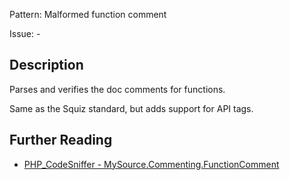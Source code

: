 Pattern: Malformed function comment

Issue: -

## Description

Parses and verifies the doc comments for functions.

Same as the Squiz standard, but adds support for API tags.

## Further Reading

* [PHP_CodeSniffer - MySource.Commenting.FunctionComment](https://github.com/squizlabs/PHP_CodeSniffer/blob/master/src/Standards/MySource/Sniffs/Commenting/FunctionCommentSniff.php)